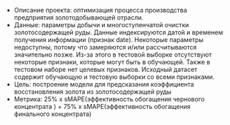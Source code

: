 * Описание проекта: оптимизация процесса производства предприятия золотодобывающей отрасли.
* Данные: параметры добычи и многоступенчатой очистки золотосодержащей руды. Данные индексируются датой и временем получения информации (признак date). Некоторые параметры недоступны, потому что замеряются и/или рассчитываются значительно позже. Из-за этого в тестовой выборке отсутствуют некоторые признаки, которые могут быть в обучающей. Также в тестовом наборе нет целевых признаков. Исходный датасет содержит обучающую и тестовую выборки со всеми признаками.
* Цель: построение модели для предсказания коэффициента восстановления золота из золотосодержащей руды
* Метрика: 25% x sMAPE(эффективность обогащения чернового концентрата ) + 75% x sMAPE(эффективность обогащения финального концентрата)
